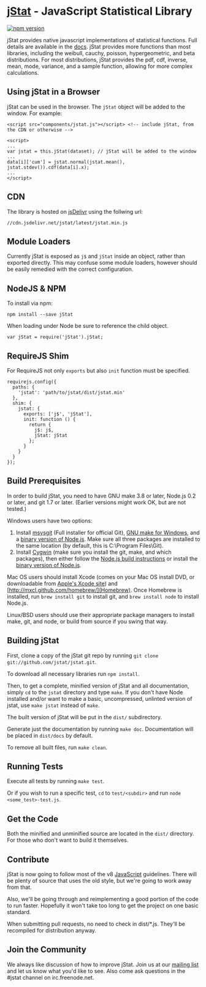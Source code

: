 [jStat](http://www.jstat.org/) - JavaScript Statistical Library
===============================================================

[![npm version](https://badge.fury.io/js/jStat.svg)](https://badge.fury.io/js/jStat)

jStat provides native javascript implementations of statistical functions.
Full details are available in the [docs](https://jstat.github.io/all.html).
jStat provides more functions than most libraries, including the weibull, cauchy, poisson, hypergeometric, and beta distributions.
For most distributions, jStat provides the pdf, cdf, inverse, mean, mode, variance, and a sample function, allowing for more complex calculations.

Using jStat in a Browser
------------------------

jStat can be used in the browser. The `jStat` object will be added to the window. For example:

```
<script src="components/jstat.js"></script> <!-- include jStat, from the CDN or otherwise -->

<script>
...
var jstat = this.jStat(dataset); // jStat will be added to the window
...
data[i]['cum'] = jstat.normal(jstat.mean(), jstat.stdev()).cdf(data[i].x);
...
</script>

```

CDN
---

The library is hosted on [jsDelivr](http://www.jsdelivr.com/) using the follwing
url:
```
//cdn.jsdelivr.net/jstat/latest/jstat.min.js
```

Module Loaders
--------------

Currently jStat is exposed as `j$` and `jStat` inside an object, rather than
exported directly. This may confuse some module loaders, however should be
easily remedied with the correct configuration.

NodeJS & NPM
------------
To install via npm:

```
npm install --save jStat
```

When loading under Node be sure to reference the child object.

```
var jStat = require('jStat').jStat;
```

RequireJS Shim
--------------

For RequireJS not only `exports` but also `init` function must be specified.
```
requirejs.config({
  paths: {
    'jstat': 'path/to/jstat/dist/jstat.min'
  },
  shim: {
    jstat: {
      exports: ['j$', 'jStat'],
      init: function () {
        return {
          j$: j$,
          jStat: jStat
        };
      }
    }
  }
});
```

Build Prerequisites
-------------------

In order to build jStat, you need to have GNU make 3.8 or later, Node.js 0.2 or later, and git 1.7 or later.
(Earlier versions might work OK, but are not tested.)

Windows users have two options:

1. Install [msysgit](https://code.google.com/p/msysgit/) (Full installer for official Git),
   [GNU make for Windows](http://gnuwin32.sourceforge.net/packages/make.htm), and a
   [binary version of Node.js](http://node-js.prcn.co.cc/). Make sure all three packages are installed to the same
   location (by default, this is C:\Program Files\Git).
2. Install [Cygwin](http://cygwin.com/) (make sure you install the git, make, and which packages), then either follow
   the [Node.js build instructions](https://github.com/ry/node/wiki/Building-node.js-on-Cygwin-%28Windows%29) or install
   the [binary version of Node.js](http://node-js.prcn.co.cc/).

Mac OS users should install Xcode (comes on your Mac OS install DVD, or downloadable from
[Apple's Xcode site](http://developer.apple.com/technologies/xcode.html)) and
[http://mxcl.github.com/homebrew/](Homebrew). Once Homebrew is installed, run `brew install git` to install git,
and `brew install node` to install Node.js.

Linux/BSD users should use their appropriate package managers to install make, git, and node, or build from source
if you swing that way.


Building jStat
--------------

First, clone a copy of the jStat git repo by running `git clone git://github.com/jstat/jstat.git`.

To download all necessary libraries run `npm install`.

Then, to get a complete, minified version of jStat and all documentation, simply `cd` to the `jstat` directory and
type `make`. If you don't have Node installed and/or want to make a basic, uncompressed, unlinted version of jstat,
use `make jstat` instead of `make`.

The built version of jStat will be put in the `dist/` subdirectory.

Generate just the documentation by running `make doc`. Documentation will be placed in `dist/docs` by default.

To remove all built files, run `make clean`.


Running Tests
-------------

Execute all tests by running `make test`.

Or if you wish to run a specific test, `cd` to `test/<subdir>` and run `node <some_test>-test.js`.


Get the Code
------------

Both the minified and unminified source are located in the `dist/` directory. For those who don't want to build
it themselves.


Contribute
----------

jStat is now going to follow most of the v8
[JavaScript](http://google-styleguide.googlecode.com/svn/trunk/javascriptguide.xml)
guidelines. There will be plenty of source that uses the old style, but we're
going to work away from that.

Also, we'll be going through and reimplementing a good portion of the code to
run faster. Hopefully it won't take too long to get the project on one basic
standard.

When submitting pull requests, no need to check in dist/*.js. They'll be recompiled for distribution anyway.

Join the Community
------------------

We always like discussion of how to improve jStat.
Join us at our [mailing list](http://groups.google.com/group/jstat-discuss/) and let us know what you'd like to see.
Also come ask questions in the #jstat channel on irc.freenode.net.
